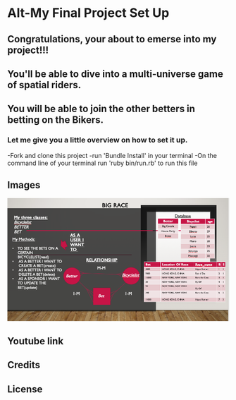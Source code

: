 # Alt-My Final Project Set Up

## Congratulations, your about to emerse into my project!!!
## You'll be able to dive into a multi-universe game of spatial riders.
## You will be able to join the other betters in betting on the Bikers.

### Let me give you a little overview on how to set it up.

-Fork and clone this project
-run 'Bundle Install' in your terminal
-On the command line of your terminal run 'ruby bin/run.rb' to run this file

## Images
 
 ![alt text](https://github.com/davidka7/ruby-project-guidelines-seattle-web-012720/blob/master/Screen%20Shot%202020-02-13%20at%202.38.20%20PM.png)
## Youtube link

## Credits




## License

